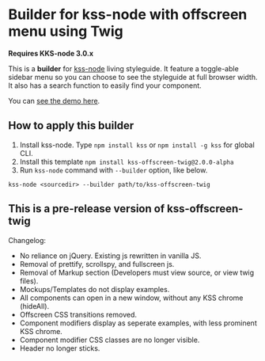 # Builder for kss-node with offscreen menu using Twig

**Requires KKS-node 3.0.x**

This is a **builder** for [kss-node](https://github.com/kss-node/kss-node) living styleguide. It feature a toggle-able sidebar menu so you can choose to see the styleguide at full browser width. It also has a search function to easily find your component.

You can [see the demo here](https://previousnext.github.io/kss-offscreen-twig/).

## How to apply this builder

1. Install kss-node. Type `npm install kss` or `npm install -g kss` for global CLI.
2. Install this template `npm install kss-offscreen-twig@2.0.0-alpha`
3. Run `kss-node` command with `--builder` option, like below.

```
kss-node <sourcedir> --builder path/to/kss-offscreen-twig
```

## This is a pre-release version of kss-offscreen-twig

Changelog:

* No reliance on jQuery. Existing js rewritten in vanilla JS.
* Removal of prettify, scrollspy, and fullscreen js.
* Removal of Markup section (Developers must view source, or view twig files).
* Mockups/Templates do not display examples.
* All components can open in a new window, without any KSS chrome (hideAll).
* Offscreen CSS transitions removed.
* Component modifiers display as seperate examples, with less prominent KSS chrome.
* Component modifier CSS classes are no longer visible.
* Header no longer sticks.

